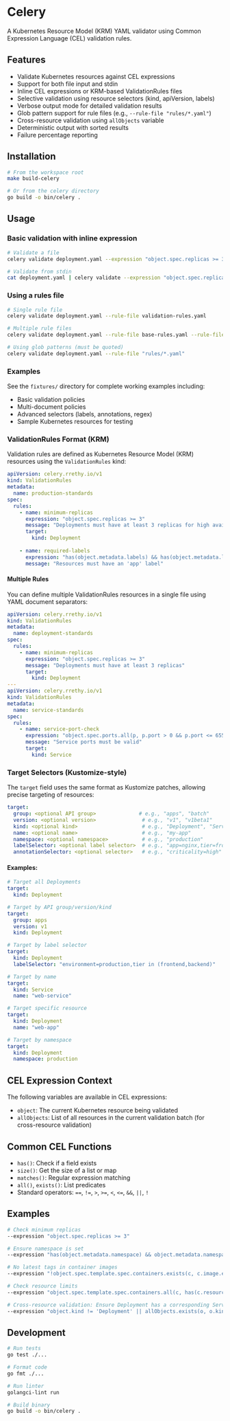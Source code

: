 # Celery

A Kubernetes Resource Model (KRM) YAML validator using Common Expression Language (CEL) validation rules.

## Features

- Validate Kubernetes resources against CEL expressions
- Support for both file input and stdin
- Inline CEL expressions or KRM-based ValidationRules files
- Selective validation using resource selectors (kind, apiVersion, labels)
- Verbose output mode for detailed validation results
- Glob pattern support for rule files (e.g., `--rule-file "rules/*.yaml"`)
- Cross-resource validation using `allObjects` variable
- Deterministic output with sorted results
- Failure percentage reporting

## Installation

```bash
# From the workspace root
make build-celery

# Or from the celery directory
go build -o bin/celery .
```

## Usage

### Basic validation with inline expression

```bash
# Validate a file
celery validate deployment.yaml --expression "object.spec.replicas >= 3"

# Validate from stdin
cat deployment.yaml | celery validate --expression "object.spec.replicas >= 3"
```

### Using a rules file

```bash
# Single rule file
celery validate deployment.yaml --rule-file validation-rules.yaml

# Multiple rule files
celery validate deployment.yaml --rule-file base-rules.yaml --rule-file prod-rules.yaml

# Using glob patterns (must be quoted)
celery validate deployment.yaml --rule-file "rules/*.yaml"
```

### Examples

See the `fixtures/` directory for complete working examples including:
- Basic validation policies
- Multi-document policies
- Advanced selectors (labels, annotations, regex)
- Sample Kubernetes resources for testing

### ValidationRules Format (KRM)

Validation rules are defined as Kubernetes Resource Model (KRM) resources using the `ValidationRules` kind:

```yaml
apiVersion: celery.rrethy.io/v1
kind: ValidationRules
metadata:
  name: production-standards
spec:
  rules:
    - name: minimum-replicas
      expression: "object.spec.replicas >= 3"
      message: "Deployments must have at least 3 replicas for high availability"
      target:
        kind: Deployment
    
    - name: required-labels
      expression: "has(object.metadata.labels) && has(object.metadata.labels.app)"
      message: "Resources must have an 'app' label"
```

#### Multiple Rules

You can define multiple ValidationRules resources in a single file using YAML document separators:

```yaml
apiVersion: celery.rrethy.io/v1
kind: ValidationRules
metadata:
  name: deployment-standards
spec:
  rules:
    - name: minimum-replicas
      expression: "object.spec.replicas >= 3"
      message: "Deployments must have at least 3 replicas"
      target:
        kind: Deployment
---
apiVersion: celery.rrethy.io/v1
kind: ValidationRules
metadata:
  name: service-standards
spec:
  rules:
    - name: service-port-check
      expression: "object.spec.ports.all(p, p.port > 0 && p.port <= 65535)"
      message: "Service ports must be valid"
      target:
        kind: Service
```

### Target Selectors (Kustomize-style)

The `target` field uses the same format as Kustomize patches, allowing precise targeting of resources:

```yaml
target:
  group: <optional API group>              # e.g., "apps", "batch"
  version: <optional version>               # e.g., "v1", "v1beta1"
  kind: <optional kind>                     # e.g., "Deployment", "Service"
  name: <optional name>                     # e.g., "my-app"
  namespace: <optional namespace>           # e.g., "production"
  labelSelector: <optional label selector>  # e.g., "app=nginx,tier=frontend"
  annotationSelector: <optional selector>   # e.g., "criticality=high"
```

#### Examples:

```yaml
# Target all Deployments
target:
  kind: Deployment

# Target by API group/version/kind
target:
  group: apps
  version: v1
  kind: Deployment

# Target by label selector
target:
  kind: Deployment
  labelSelector: "environment=production,tier in (frontend,backend)"

# Target by name
target:
  kind: Service
  name: "web-service"

# Target specific resource
target:
  kind: Deployment
  name: "web-app"

# Target by namespace
target:
  kind: Deployment
  namespace: production
```

## CEL Expression Context

The following variables are available in CEL expressions:

- `object`: The current Kubernetes resource being validated
- `allObjects`: List of all resources in the current validation batch (for cross-resource validation)

## Common CEL Functions

- `has()`: Check if a field exists
- `size()`: Get the size of a list or map
- `matches()`: Regular expression matching
- `all()`, `exists()`: List predicates
- Standard operators: `==`, `!=`, `>`, `>=`, `<`, `<=`, `&&`, `||`, `!`

## Examples

```bash
# Check minimum replicas
--expression "object.spec.replicas >= 3"

# Ensure namespace is set
--expression "has(object.metadata.namespace) && object.metadata.namespace != ''"

# No latest tags in container images
--expression "!object.spec.template.spec.containers.exists(c, c.image.endsWith(':latest'))"

# Check resource limits
--expression "object.spec.template.spec.containers.all(c, has(c.resources.limits.memory))"

# Cross-resource validation: Ensure Deployment has a corresponding Service
--expression "object.kind != 'Deployment' || allObjects.exists(o, o.kind == 'Service' && o.metadata.name == object.metadata.name)"
```

## Development

```bash
# Run tests
go test ./...

# Format code
go fmt ./...

# Run linter
golangci-lint run

# Build binary
go build -o bin/celery .
```
